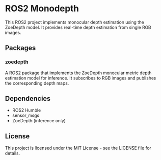 # ROS2 Monodepth

This ROS2 project implements monocular depth estimation using the ZoeDepth model. It provides real-time depth estimation from single RGB images.

## Packages

### zoedepth

A ROS2 package that implements the ZoeDepth monocular metric depth estimation model for inference. It subscribes to RGB images and publishes the corresponding depth maps.

## Dependencies

- ROS2 Humble
- sensor_msgs
- ZoeDepth (inference only)

## License

This project is licensed under the MIT License - see the LICENSE file for details.
